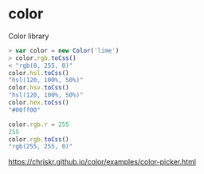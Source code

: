# color

Color library

````javascript
> var color = new Color('lime')
> color.rgb.toCss()
< "rgb(0, 255, 0)"
color.hsl.toCss()
"hsl(120, 100%, 50%)"
color.hsv.toCss()
"hsl(120, 100%, 50%)"
color.hex.toCss()
"#00ff00"

color.rgb.r = 255
255
color.rgb.toCss()
"rgb(255, 255, 0)"
````

https://chriskr.github.io/color/examples/color-picker.html
